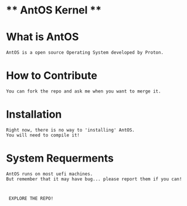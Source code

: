 # ** AntOS Kernel **

# What is AntOS
```
AntOS is a open source Operating System developed by Proton.
```

# How to Contribute
```
You can fork the repo and ask me when you want to merge it.
```

# Installation
```
Right now, there is no way to 'installing' AntOS.
You will need to compile it!
```

# System Requerments
```
AntOS runs on most uefi machines.
But remember that it may have bug... please report them if you can!
```

# 
   ```
    EXPLORE THE REPO!
   ```
